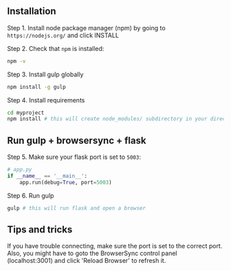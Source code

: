Installation
---------

Step 1. Install node package manager (npm) by going to `https://nodejs.org/` and click INSTALL

Step 2. Check that `npm` is installed:

```bash
npm -v
```

Step 3. Install gulp globally

```bash
npm install -g gulp

```

Step 4. Install requirements

```bash
cd myproject
npm install # this will create node_modules/ subdirectory in your directory
```

Run gulp + browsersync + flask
------------------------------
Step 5. Make sure your flask port is set to `5003`:
```python
# app.py
if __name__ == '__main__':
    app.run(debug=True, port=5003)
```

Step 6. Run gulp
```bash
gulp # this will run flask and open a browser
```

Tips and tricks
------------
If you have trouble connecting, make sure the port is set to the correct port.
Also, you might have to goto the BrowserSync control panel (localhost:3001) and click 'Reload Browser' to refresh it.
